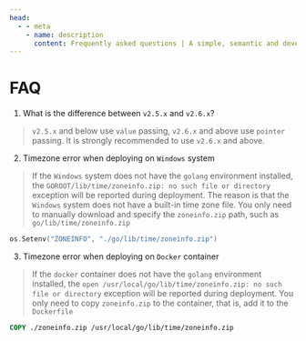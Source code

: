 ```yaml
---
head:
  - - meta
    - name: description
      content: Frequently asked questions | A simple, semantic and developer-friendly time package for golang
---
```


# FAQ

1. What is the difference between `v2.5.x` and `v2.6.x`?
> `v2.5.x` and below use `value` passing, `v2.6.x` and above use `pointer` passing. It is strongly recommended to use `v2.6.x` and above.

2. Timezone error when deploying on `Windows` system

> If the `Windows` system does not have the `golang` environment installed, the `GOROOT/lib/time/zoneinfo.zip: no such file or directory` exception will be reported during deployment. The reason is that the `Windows` system does not have a built-in time zone file. You only need to manually download and specify the `zoneinfo.zip` path, such as `go/lib/time/zoneinfo.zip`

```go
os.Setenv("ZONEINFO", "./go/lib/time/zoneinfo.zip")
```

3. Timezone error when deploying on `Docker` container

> If the `docker` container does not have the `golang` environment installed, the `open /usr/local/go/lib/time/zoneinfo.zip: no such file or directory` exception will be reported during deployment. You only need to copy `zoneinfo.zip` to the container, that is, add it to the `Dockerfile`

```dockerfile
COPY ./zoneinfo.zip /usr/local/go/lib/time/zoneinfo.zip
```